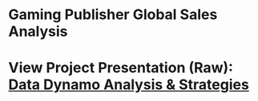 # Gaming Publisher Global Sales Analysis

# View Project Presentation (Raw): [Data Dynamo Analysis & Strategies](https://view.officeapps.live.com/op/view.aspx?src=https%3A%2F%2Fraw.githubusercontent.com%2Fadamchua97%2Fgaming-publisher-global-sales-analysis%2Fmain%2FData%2520Dynamo%2520Presentation%2520-%2520Bronco%2520Datathon%2520(1st%2520Place).pptx&wdOrigin=BROWSELINK)
